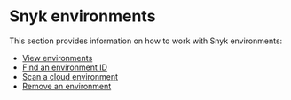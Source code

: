 # Snyk environments

This section provides information on how to work with Snyk environments:

* [View environments](view-snyk-cloud-environments.md)
* [Find an environment ID](find-a-snyk-cloud-environment-id.md)
* [Scan a cloud environment](scan-a-snyk-cloud-environment.md)
* [Remove an environment](remove-a-snyk-cloud-environment.md)
